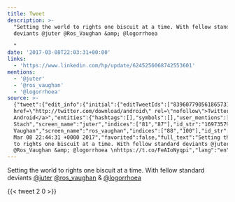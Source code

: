 ```yaml
---
title: Tweet
description: >-
  "Setting the world to rights one biscuit at a time. With fellow standard
  deviants @juter @Ros_Vaughan &amp; @logorrhoea 

  "
date: '2017-03-08T22:03:31+00:00'
links:
  - 'https://www.linkedin.com/hp/update/6245256068742553601'
mentions:
  - '@juter'
  - '@ros_vaughan'
  - '@logorrhoea'
source: >-
  {"tweet":{"edit_info":{"initial":{"editTweetIds":["839607790561865731"],"editableUntil":"2017-03-08T23:44:31.085Z","editsRemaining":"5","isEditEligible":true}},"retweeted":false,"source":"<a
  href=\"http://twitter.com/download/android\" rel=\"nofollow\">Twitter for
  Android</a>","entities":{"hashtags":[],"symbols":[],"user_mentions":[{"name":"Justin
  Stach","screen_name":"juter","indices":["81","87"],"id_str":"1697357953550929920","id":"1697357953550929920"},{"name":"Rosalyn
  Vaughan","screen_name":"ros_vaughan","indices":["88","100"],"id_str":"2461022405","id":"2461022405"},{"name":"LOGORRHOEA","screen_name":"logorrhoea","indices":["107","118"],"id_str":"1335861117646745600","id":"1335861117646745600"}],"urls":[{"url":"https://t.co/FeAIoNyqpi","expanded_url":"https://www.linkedin.com/hp/update/6245256068742553601","display_url":"linkedin.com/hp/update/6245…","indices":["120","143"]}]},"display_text_range":["0","143"],"favorite_count":"2","id_str":"839607790561865731","truncated":false,"retweet_count":"0","id":"839607790561865731","possibly_sensitive":false,"created_at":"Wed
  Mar 08 22:44:31 +0000 2017","favorited":false,"full_text":"Setting the world
  to rights one biscuit at a time. With fellow standard deviants @juter
  @Ros_Vaughan &amp; @logorrhoea \nhttps://t.co/FeAIoNyqpi","lang":"en"}}
---
```

Setting the world to rights one biscuit at a time. With fellow standard deviants [@juter](https://twitter.com/@juter) [@ros_vaughan](https://twitter.com/@ros_vaughan) &amp; [@logorrhoea](https://twitter.com/@logorrhoea) 

    
{{< tweet 2 0 >}}
    
